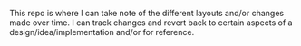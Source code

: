 This repo is where I can take note of the different layouts and/or changes made over time. I can track changes and revert back to certain aspects of a design/idea/implementation and/or for reference.

